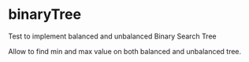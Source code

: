 # binaryTree
Test to implement balanced and unbalanced Binary Search Tree

Allow to find min and max value on both balanced and unbalanced tree. 
